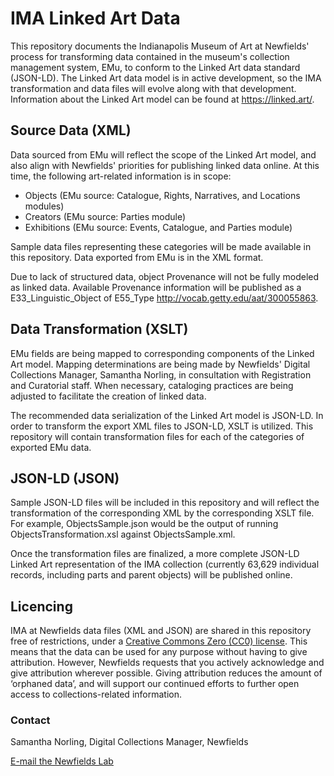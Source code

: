 # IMA Linked Art Data
This repository documents the Indianapolis Museum of Art at Newfields' process for transforming data contained in the museum's collection management system, EMu, to conform to the Linked Art data standard (JSON-LD). The Linked Art data model is in active development, so the IMA transformation and data files will evolve along with that development. Information about the Linked Art model can be found at https://linked.art/.

## Source Data (XML)
Data sourced from EMu will reflect the scope of the Linked Art model, and also align with Newfields' priorities for publishing linked data online. At this time, the following art-related information is in scope:

- Objects (EMu source: Catalogue, Rights, Narratives, and Locations modules)
- Creators (EMu source: Parties module)
- Exhibitions (EMu source: Events, Catalogue, and Parties module)

Sample data files representing these categories will be made available in this repository. Data exported from EMu is in the XML format.

Due to lack of structured data, object Provenance will not be fully modeled as linked data. Available Provenance information will be published as a E33_Linguistic_Object of E55_Type http://vocab.getty.edu/aat/300055863.

## Data Transformation (XSLT)
EMu fields are being mapped to corresponding components of the Linked Art model. Mapping determinations are being made by Newfields' Digital Collections Manager, Samantha Norling, in consultation with Registration and Curatorial staff. When necessary, cataloging practices are being adjusted to facilitate the creation of linked data.

The recommended data serialization of the Linked Art model is JSON-LD. In order to transform the export XML files to JSON-LD, XSLT is utilized. This repository will contain transformation files for each of the categories of exported EMu data.

## JSON-LD (JSON)
Sample JSON-LD files will be included in this repository and will reflect the transformation of the corresponding XML by the corresponding XSLT file. For example, ObjectsSample.json would be the output of running ObjectsTransformation.xsl against ObjectsSample.xml.

Once the transformation files are finalized, a more complete JSON-LD Linked Art representation of the IMA collection (currently 63,629 individual records, including parts and parent objects) will be published online.

## Licencing
IMA at Newfields data files (XML and JSON) are shared in this repository free of restrictions, under a [Creative Commons Zero (CC0) license](https://creativecommons.org/choose/zero/). This means that the data can be used for any purpose without having to give attribution. However, Newfields requests that you actively acknowledge and give attribution wherever possible. Giving attribution reduces the amount of ‘orphaned data’, and will support our continued efforts to further open access to collections-related information.

### Contact
Samantha Norling, Digital Collections Manager, Newfields 

[E-mail the Newfields Lab](mailto:newfieldslab@discovernewfields.org)
